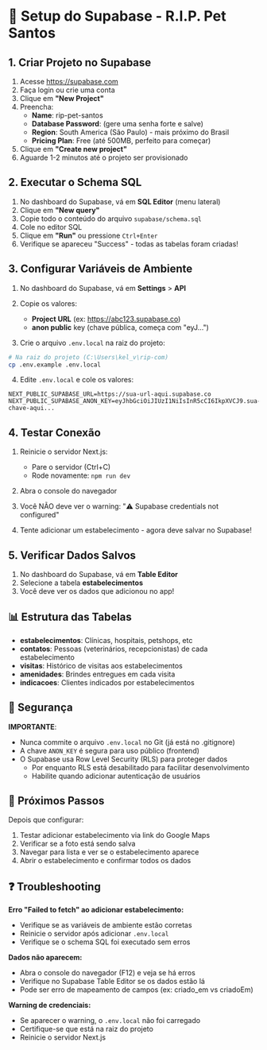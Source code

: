 # 🚀 Setup do Supabase - R.I.P. Pet Santos

## 1. Criar Projeto no Supabase

1. Acesse https://supabase.com
2. Faça login ou crie uma conta
3. Clique em **"New Project"**
4. Preencha:
   - **Name**: rip-pet-santos
   - **Database Password**: (gere uma senha forte e salve)
   - **Region**: South America (São Paulo) - mais próximo do Brasil
   - **Pricing Plan**: Free (até 500MB, perfeito para começar)
5. Clique em **"Create new project"**
6. Aguarde 1-2 minutos até o projeto ser provisionado

## 2. Executar o Schema SQL

1. No dashboard do Supabase, vá em **SQL Editor** (menu lateral)
2. Clique em **"New query"**
3. Copie todo o conteúdo do arquivo `supabase/schema.sql`
4. Cole no editor SQL
5. Clique em **"Run"** ou pressione `Ctrl+Enter`
6. Verifique se apareceu "Success" - todas as tabelas foram criadas!

## 3. Configurar Variáveis de Ambiente

1. No dashboard do Supabase, vá em **Settings** > **API**
2. Copie os valores:
   - **Project URL** (ex: https://abc123.supabase.co)
   - **anon public** key (chave pública, começa com "eyJ...")

3. Crie o arquivo `.env.local` na raiz do projeto:

```bash
# Na raiz do projeto (C:\Users\kel_v\rip-com)
cp .env.example .env.local
```

4. Edite `.env.local` e cole os valores:

```env
NEXT_PUBLIC_SUPABASE_URL=https://sua-url-aqui.supabase.co
NEXT_PUBLIC_SUPABASE_ANON_KEY=eyJhbGciOiJIUzI1NiIsInR5cCI6IkpXVCJ9.sua-chave-aqui...
```

## 4. Testar Conexão

1. Reinicie o servidor Next.js:
   - Pare o servidor (Ctrl+C)
   - Rode novamente: `npm run dev`

2. Abra o console do navegador
3. Você NÃO deve ver o warning: "⚠️ Supabase credentials not configured"
4. Tente adicionar um estabelecimento - agora deve salvar no Supabase!

## 5. Verificar Dados Salvos

1. No dashboard do Supabase, vá em **Table Editor**
2. Selecione a tabela **estabelecimentos**
3. Você deve ver os dados que adicionou no app!

## 📊 Estrutura das Tabelas

- **estabelecimentos**: Clínicas, hospitais, petshops, etc
- **contatos**: Pessoas (veterinários, recepcionistas) de cada estabelecimento
- **visitas**: Histórico de visitas aos estabelecimentos
- **amenidades**: Brindes entregues em cada visita
- **indicacoes**: Clientes indicados por estabelecimentos

## 🔐 Segurança

**IMPORTANTE**:
- Nunca commite o arquivo `.env.local` no Git (já está no .gitignore)
- A chave `ANON_KEY` é segura para uso público (frontend)
- O Supabase usa Row Level Security (RLS) para proteger dados
  - Por enquanto RLS está desabilitado para facilitar desenvolvimento
  - Habilite quando adicionar autenticação de usuários

## 🎯 Próximos Passos

Depois que configurar:
1. Testar adicionar estabelecimento via link do Google Maps
2. Verificar se a foto está sendo salva
3. Navegar para lista e ver se o estabelecimento aparece
4. Abrir o estabelecimento e confirmar todos os dados

## ❓ Troubleshooting

**Erro "Failed to fetch" ao adicionar estabelecimento:**
- Verifique se as variáveis de ambiente estão corretas
- Reinicie o servidor após adicionar `.env.local`
- Verifique se o schema SQL foi executado sem erros

**Dados não aparecem:**
- Abra o console do navegador (F12) e veja se há erros
- Verifique no Supabase Table Editor se os dados estão lá
- Pode ser erro de mapeamento de campos (ex: criado_em vs criadoEm)

**Warning de credenciais:**
- Se aparecer o warning, o `.env.local` não foi carregado
- Certifique-se que está na raiz do projeto
- Reinicie o servidor Next.js
